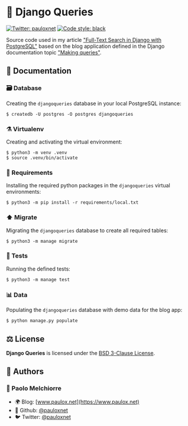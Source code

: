 # 🦄️ Django Queries

[![Twitter: pauloxnet](https://img.shields.io/twitter/follow/pauloxnet.svg?style=social)](https://twitter.com/pauloxnet)
[![Code style: black](https://img.shields.io/badge/code%20style-black-000000.svg)](https://github.com/python/black)

Source code used in my article ["Full-Text Search in Django with PostgreSQL"](https://www.paulox.net/2017/12/22/full-text-search-in-django-with-postgresql) based on the blog application defined in the Django documentation topic ["Making queries"](https://docs.djangoproject.com/en/stable/topics/db/queries/).

## 📖 Documentation

### 🗃️ Database

Creating the `djangoqueries` database in your local PostgreSQL instance:

```shell
$ createdb -U postgres -O postgres djangoqueries
```

### ⚗️ Virtualenv

Creating and activating the virtual environment:

```shell
$ python3 -m venv .venv
$ source .venv/bin/activate
```

### 🧩 Requirements

Installing the required python packages in the `djangoqueries` virtual environments:

```shell
$ python3 -m pip install -r requirements/local.txt
```

### ⬆️ Migrate

Migrating the `djangoqueries` database to create all required tables:

```shell
$ python3 -m manage migrate
```

### 🔬 Tests

Running the defined tests:

```shell
$ python3 -m manage test
```

### 📊 Data

Populating the `djangoqueries` database with demo data for the blog app:

```shell
$ python manage.py populate
```

## ⚖️ License

**Django Queries** is licensed under the [BSD 3-Clause License](https://github.com/pauloxnet/djangoqueries/blob/master/LICENSE.md).

## 👥 Authors

### 👤 Paolo Melchiorre

-   🌍 Blog: [www.paulox.net](https://www.paulox.net)
-   🐙 Github: [@pauloxnet](https://github.com/pauloxnet)
-   🐦️ Twitter: [@pauloxnet](https://twitter.com/pauloxnet)
